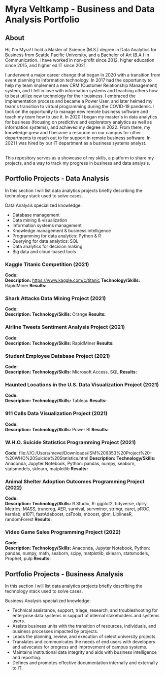 # Myra Veltkamp - Business and Data Analysis Portfolio 

## About

Hi, I'm Myra! I hold a Master of Science (M.S.) degree in Data Analytics for Business from Seattle Pacific University, and a Bachelor of Art (B.A.) in Communication. I have worked in non-profit since 2012, higher education since 2015, and higher ed IT since 2021. 

I underwent a major career change that began in 2020 with a transition from event planning to information technology. In 2017 had the opportunity to help my team implement a new CRM (Customer Relationship Management) system, and I fell in love with information systems and teaching others how to best utilize new technology for their business. I embraced the implementation process and became a Power User, and later helmed my team's transition to virtual programming during the COVID-19 pandemic. I took on the opportunity to manage new remote business software and teach my team how to use it. In 2020 I began my master's in data analytics for business (focusing on predictive and exploratory analytics as well as information systems), and achieved my degree in 2022. From there, my knowledge grew and I became a resource on our campus for other departments to reach out to for support in remote business software. In 2021 I was hired by our IT department as a business systems analyst.

<br>
This repository serves as a showcase of my skills, a platform to share my projects, and a way to track my progress in business and data analysis.  
<br>

## Portfolio Projects - Data Analysis
In this section I will list data analytics projects briefly describing the technology stack used to solve cases.

Data Analysis specialized knowledge:
- Database management
- Data mining & visualization
- Information systems management
- Knowledge management & business intelligence
- Programming for data analytics: Python & R
- Querying for data analytics: SQL
- Data analytics for decision making
- Big data and cloud-based tools

### Kaggle Titanic Competition (2021)
**Code:**    
**Description:** https://www.kaggle.com/c/titanic
**Technology/Skills:** RapidMiner 
**Results:** 

### Shark Attacks Data Mining Project (2021)
**Code:**    
**Description:** 
**Technology/Skills:** Orange
**Results:** 

### Airline Tweets Sentiment Analysis Project (2021)
**Code:**    
**Description:** 
**Technology/Skills:** RapidMiner
**Results:** 

### Student Employee Database Project (2021)
**Code:**    
**Description:** 
**Technology/Skills:** Microsoft Access, SQL
**Results:** 

### Haunted Locations in the U.S. Data Visualization Project (2021)
**Code:**    
**Description:** 
**Technology/Skills:** Tableau
**Results:** 

### 911 Calls Data Visualization Project (2021)
**Code:**    
**Description:** 
**Technology/Skills:** Power BI
**Results:** 

### W.H.O. Suicide Statistics Programming Project (2021)
**Code:** file:///C:/Users/mevel/Downloads/ISM%206353%20Project%20-%20WHO%20Suicide%20Statistics.html
**Description:** 
**Technology/Skills:** Anaconda, Jupyter Notebook, Python: pandas, numpy, seaborn, statsmodels, sklearn, matplotlib
**Results:** 

### Animal Shelter Adoption Outcomes Programming Project (2022)
**Code:**    
**Description:** 
**Technology/Skills:** R Studio, R: ggplot2, tidyverse, dplry, Metrics, MASS, truncreg, AER, survival, survminer, stringr, caret, pROC, kernlab, e1071, fastAdaboost, caTools, mboost, gbm, LiblineaR, randomForest
**Results:** 

### Video Game Sales Programming Project (2022)
**Code:**    
**Description:** 
**Technology/Skills:** Anaconda, Jupyter Notebook, Python: pandas, numpy, math, seaborn, scipy, matplotlib, sklearn, statsmodels, Prophet, pulp
**Results:** 






## Portfolio Projects - Business Analysis
In this section I will list data analytics projects briefly describing the technology stack used to solve cases.

Business Analysis specialized knowledge:
- Technical assistance, support, triage, research, and troubleshooting for enterprise data systems in support of internal stakeholders and systems users.
- Assists business units with the transition of resources, individuals, and business processes impacted by projects. 
- Leads the planning, review, and execution of select university projects. 
- Translates and communicates the needs of end users with developers and advocates for progress and improvement of campus systems.
- Maintains institutional data integrity and aids with business intelligence and reporting.
- Defines and promotes effective documentation internally and externally to IT.


















